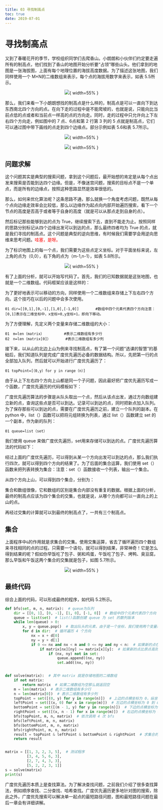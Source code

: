 ```yaml
---
title: 03 寻找制高点
toc: true
date: 2019-07-01
---
```

# 寻找制高点

又到了春暖花开的季节，学校组织同学们去爬香山。小朗朗和小伙伴们约定要走遍所有的制高点，他们找到了香山的地图开始分析要“占领”哪些山头。他们拿到的地图是一张海拔图，上面有每个地理位置的海拔高度数据。为了描述这张地图，我们同样使用一个 M×N的二维数组来表示，每个点的海拔用数字来表示，如表 5.5所示。

<center>

![](http://images.iterate.site/blog/image/20190701/tkuqtzoDSTqk.png?imageslim){ width=55% }

</center>


那么，我们来看一下小朗朗想找的制高点是什么样的，制高点是可以一直向下到达东西南北四个方向的点。在向下走的过程中是不能爬坡的，也就是说，只能向比当前点低的点或者和当前点一样高的点的方向走。同时，走的过程中只允许向上下左右四个方向走，例如图中的 7 点、6点和第 2 行第 3 列的 5 点就是制高点，它们可以通过图中带下画线的点走到四个边缘点。部分示例如表 5.6和表 5.7所示。

<center>

![](http://images.iterate.site/blog/image/20190701/pNkiIg1RVox2.png?imageslim){ width=55% }

</center>


<center>

![](http://images.iterate.site/blog/image/20190701/CnnreR0NGyep.png?imageslim){ width=55% }

</center>




## 问题求解

这个问题其实是典型的搜索问题，拿到这个问题后，最开始想的肯定是从每个点出发来搜索是否能到达四个边缘。但是，不像迷宫问题，搜索的目标点不是一个单点，而是所有的边缘点，按照这种思路显然是效率很低的。

那么，如何来优化算法呢？这条思路不通，那么就换一个角度考虑问题，既然从每个点向边缘走效率会比较低，那么以边缘作为起点向内部开始遍历搜索，看下一个节点的高度是否高于或者等于自身的高度（就是可以从那点走到自身的点）。

然后标记那些能够到达的点为 True，继续搜索下去，直到不能走为止。按照同样的思路分别标记从四个边缘出发可以到达的点，那么最终四者均为 True 的点，就是我们寻找的制高点。这个问题是典型的逆向思维，有时候我们需要学会用逆向思维来思考问题。<span style="color:red;">哇塞，是呀。</span>

为了标识地图上的每一个点，我们需要为这些点定义坐标。对于平面坐标来说，左上角的点为（0,0），右下角的点为（m-1,n-1），如表 5.8所示。

<center>

![](http://images.iterate.site/blog/image/20190701/iTBLMYxyFo4H.png?imageslim){ width=55% }

</center>


有了上面的分析，就可以开始写代码了。首先，我们的已知数据就是这张地图，也就是一个二维数组。代码框架应该是这样的：

为了更好地表示可以移动的方向，同样使用一个二维数组来存储上下左右四个方向。这个技巧在以后的问题中会多次使用。

```
01 dir=[[0,1],[0,-1],[1,0],[-1,0]]　　　　 #数组中四个元素代表四个方向注意：[0,1]表示在二维坐标中，x坐标+0,y坐标+1，即向下移动。
```

为了方便理解，先定义两个变量来存储二维数组的大小：

```
01　m=len（matrix）　　　　　　#表示二维数组有多少行
02　n=len（matrix[0]）　　　　 #表示二维数组有多少列
```



接下来，以从山的北边上山为例来寻找制高点，有了第一个问题“选课的智慧”的基础后，我们知道队列是完成广度优先遍历必备的数据结构。所以，先把第一行的点全部加入队列，然后就可以开始进行广度优先遍历了：

```
01 topPoint=[（0,y）for y in range（n）]
```

由于从上下左右四个方向上山都是同一个子问题，因此最好把广度优先遍历写成一个函数，广度优先遍历的代码模板如下：

广度优先遍历算法的步骤是从队头取出一个点，然后从该点出发，通过方向数组建立新的点，查询这些点是否可以到达。记录可以到达的点，同时把新点加入队列。为了保存那些可以到达的点，需要在广度优先遍历之前，建立一个队列的副本。在 python 中，list（）函数可以把将元组转换为列表，通过 list（）函数建立 set 的一个副本，作为新的队列：

```
01 queue=list（set）
```

我们使用 queue 来做广度优先遍历，set用来存储可以到达的点。广度优先遍历算法的代码如下：



经过上面的广度优先遍历，可以得到从某一个方向出发可以到达的点，那么我们执行四次，就可以得到四个方向的结果了。为了后面的集合运算，我们使用 set（）函数来把列表转换为集合：注意：set（）函数接收一个列表，输出一个集合。

从四个方向上山，可以得到四个集合，分别为：

集合和数组很像，它和数组的区别是集合内部没有重复的数据。根据上面的分析，最终的制高点应该为四个集合的交集，也就是说，从哪个方向都可以一直向上的上山的点。


再经过交集的计算就可以到最终的制高点了，一共有三个制高点。


## 集合

上面程序中`&`的作用就是求集合的交集。使用交集运算，省去了循环遍历四个数组来寻找相同的点的过程。只需要一个语句，就可以得到结果，非常神奇！它是怎么得到结果的呢？假如你早饭吃了包子、粥和鸡蛋，午饭吃了包子、烤鸭、臭豆腐，那么早饭和午饭这两个集合的交集就是包子，如图 5.7所示。

<center>

![](http://images.iterate.site/blog/image/20190701/sEBHvGklSE9g.png?imageslim){ width=55% }

</center>


## 最终代码

综合上面的代码，可以形成最终的程序，如代码 5.2所示。

```py
def bfs(set, m, n, matrix):  # queue为队列
    dir = [[0, 1], [0, -1], [1, 0], [-1, 0]]  # 数组中四个元素代表四个方向
    queue = list(set)  # list()函数创建 queue 为 set 的数列版本
    while len(queue) > 0:
        x, y = queue.pop()  # 取出队头的元素，由于是一个坐标，我们使用两个变量来接收
        for d in dir:  # 循环遍历 4 个方向
            nx = x + d[0]
            ny = y + d[1]
            if 0 <= nx and nx < m and 0 <= ny and ny < n:  # 如果新的点在二位数组内
                if matrix[nx][ny] >= matrix[x][y]:  # 如果新的点比原点高则可以走
                    if (nx, ny) not in set:
                        queue.append((nx, ny))
                        set.add((nx, ny))


def solve(matrix):  # 其中 matrix 就是存储地图的二维数组
    if not matrix:
        return matrix  # 如果二维数组为空那么就返回空
    m = len(matrix)  # 表示二维数组有多少行
    n = len(matrix[0])  # 表示二维数组有多少列
    topPoint = set([(0, y) for y in range(n)])  # 上边的点横坐标为 0，纵坐标为 0 到 n-1
    leftPoint = set([(x, 0) for x in range(m)])  # 左边的点横坐标为 0 到 m-1，纵坐标为 0
    bottomPoint = set([(m - 1, y) for y in range(n)])  # 下边的点横坐标为 m-1，纵坐标为 0 到 n-1
    rightPoint = set([(x, n - 1) for x in range(m)])  # 右边的点横坐标为 0 到 m-1，纵坐标为 n-1
    bfs(topPoint, m, n, matrix)  # 依次调用 4 次 bfs
    bfs(leftPoint, m, n, matrix)
    bfs(bottomPoint, m, n, matrix)
    bfs(rightPoint, m, n, matrix)
    result = topPoint & leftPoint & bottomPoint & rightPoint  # 求集合的交集
    return result


matrix = [[1, 3, 2, 3, 5],  # 测试程序
          [3, 4, 5, 6, 3],
          [2, 7, 4, 3, 3],
          [5, 2, 2, 3, 1]]
s = solve(matrix)
print(s)

```



广度优先遍历本质上是查找算法。为了解决查找问题，之前我们介绍了很多查找算法，例如顺序查找、二分查找、哈希查找。广度优先遍历更多地针对图的搜索，除此之外，广度优先搜索可以解决单一起点的最短路径问题，图和最短路径问题在最后一章会有详细讲解。
